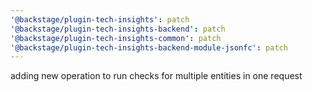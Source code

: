 ```yaml
---
'@backstage/plugin-tech-insights': patch
'@backstage/plugin-tech-insights-backend': patch
'@backstage/plugin-tech-insights-common': patch
'@backstage/plugin-tech-insights-backend-module-jsonfc': patch
---
```


adding new operation to run checks for multiple entities in one request
